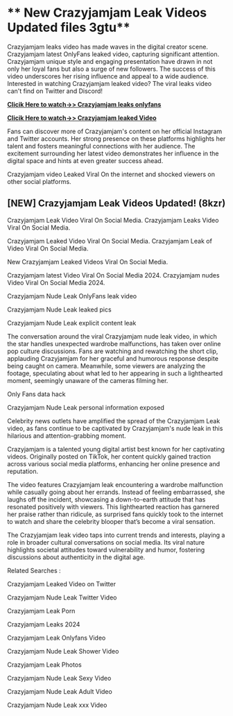 
# ** New Crazyjamjam Leak Videos Updated files 3gtu** #

  Crazyjamjam leaks video has made waves in the digital creator scene.  Crazyjamjam latest OnlyFans leaked video, capturing significant attention.  Crazyjamjam unique style and engaging presentation have drawn in not only her loyal fans but also a surge of new followers. The success of this video underscores her rising influence and appeal to a wide audience. Interested in watching Crazyjamjam leaked video? The viral leaks video can't find on Twitter and Discord!

**[Clicik Here to watch->>  Crazyjamjam leaks onlyfans ](http://xflirt.top)**

**[Clicik Here to watch->>  Crazyjamjam leaked Video](http://xflirt.top)**

Fans can discover more of Crazyjamjam's content on her official Instagram and Twitter accounts. Her strong presence on these platforms highlights her talent and fosters meaningful connections with her audience. The excitement surrounding her latest video demonstrates her influence in the digital space and hints at even greater success ahead.

  Crazyjamjam video Leaked Viral On the internet and shocked viewers on other social platforms.

## [NEW] Crazyjamjam Leak Videos Updated!  (8kzr) ##

  Crazyjamjam Leak Video Viral On Social Media.  Crazyjamjam Leaks Video Viral On Social Media.

  Crazyjamjam Leaked Video Viral On Social Media.  Crazyjamjam Leak of Video Viral On Social Media.

New Crazyjamjam Leaked Videos Viral On Social Media.

  Crazyjamjam latest Video Viral On Social Media 2024.  Crazyjamjam nudes Video Viral On Social Media 2024.

  Crazyjamjam Nude Leak OnlyFans leak video

  Crazyjamjam Nude Leak leaked pics

  Crazyjamjam Nude Leak explicit content leak

The conversation around the viral Crazyjamjam nude leak video, in which the star handles unexpected wardrobe malfunctions, has taken over online pop culture discussions. Fans are watching and rewatching the short clip, applauding Crazyjamjam for her graceful and humorous response despite being caught on camera. Meanwhile, some viewers are analyzing the footage, speculating about what led to her appearing in such a lighthearted moment, seemingly unaware of the cameras filming her.

Only Fans data hack

  Crazyjamjam Nude Leak personal information exposed

Celebrity news outlets have amplified the spread of the Crazyjamjam Leak video, as fans continue to be captivated by Crazyjamjam's nude leak in this hilarious and attention-grabbing moment.

  Crazyjamjam is a talented young digital artist best known for her captivating videos. Originally posted on TikTok, her content quickly gained traction across various social media platforms, enhancing her online presence and reputation.

The video features Crazyjamjam leak encountering a wardrobe malfunction while casually going about her errands. Instead of feeling embarrassed, she laughs off the incident, showcasing a down-to-earth attitude that has resonated positively with viewers. This lighthearted reaction has garnered her praise rather than ridicule, as surprised fans quickly took to the internet to watch and share the celebrity blooper that’s become a viral sensation.

The Crazyjamjam leak video taps into current trends and interests, playing a role in broader cultural conversations on social media. Its viral nature highlights societal attitudes toward vulnerability and humor, fostering discussions about authenticity in the digital age.

Related Searches :

  Crazyjamjam Leaked Video on Twitter

  Crazyjamjam Nude Leak Twitter Video

  Crazyjamjam Leak Porn

  Crazyjamjam Leaks 2024

  Crazyjamjam Leak Onlyfans Video

  Crazyjamjam Nude Leak Shower Video

  Crazyjamjam Leak Photos

  Crazyjamjam Nude Leak Sexy Video

  Crazyjamjam Nude Leak Adult Video

  Crazyjamjam Nude Leak xxx Video


